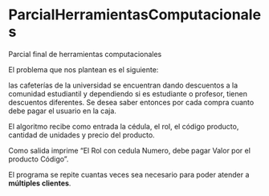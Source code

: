 # ParcialHerramientasComputacionales
Parcial final de herramientas computacionales

El problema que nos plantean es el siguiente:

las cafeterías de la universidad se encuentran dando descuentos a la comunidad estudiantil y dependiendo si es estudiante o profesor, tienen descuentos diferentes. Se desea saber entonces por cada compra cuanto debe pagar el usuario en la caja. 

El algoritmo recibe como entrada la cédula, el rol, el código producto, cantidad de unidades y precio del producto.

 Como salida imprime “El Rol con cedula Numero, debe pagar Valor por el producto Código”.
 
 El programa se repite cuantas veces sea necesario para poder atender a <strong>múltiples clientes</strong>.
